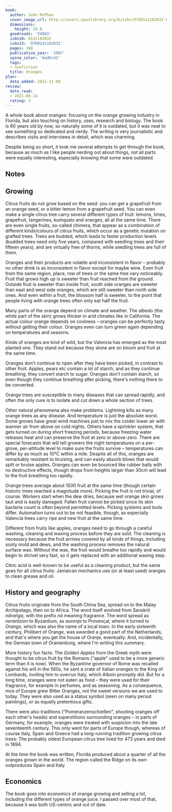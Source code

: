 ```yaml
---
book:
  author: John McPhee
  cover_image_url: http://covers.openlibrary.org/b/isbn/9780141182032-L.jpg
  dimensions:
    height: 20.0
  goodreads: '54983'
  isbn10: 0141182032
  isbn13: '9780141182032'
  pages: 160
  publication_year: '1967'
  spine_color: '#ad6c42'
  tags:
  - nonfiction
  title: Oranges
plan:
  date_added: 2021-11-08
review:
  date_read:
  - 2021-08-14
  rating: 3
---
```


A whole book about oranges: focusing on the orange growing industry in Florida, but also touching on history, uses,
research and biology. The book is 60 years old by now, so naturally some of it is outdated, but it was neat to see
something so dedicated and nerdy. The writing is very journalistic and describes visits and interviews in detail, which
was charming.

Despite being so short, it took me several attempts to get through the book, because as much as I like people nerding
out about things, not all parts were equally interesting, especially knowing that some were outdated.


## Notes

## Growing

Citrus fruits do not grow based on the seed: you can get a grapefruit from an orange seed, or a bitter lemon from a
grapefruit seed. You can even make a single citrus tree carry several different types of fruit: lemons, limes,
grapefruit, tangerines, kumquats and oranges, all at the same time. There are even single fruits, so-called chimera,
that appear as a combination of different kinds/colours of citrus fruits, which occur as a genetic mutation on grafted
trees. Trees are budded, which leads to faster production levels (budded trees need only five years, compared with
seedling trees and their fifteen years), and are virtually free of thorns, while seedling trees are full of them.

Oranges and their products are volatile and inconsistent in flavor – probably no other drink is as inconsistent in
flavor except for maybe wine. Even fruit from the same region, place, row of trees or the same tree vary noticeably.
Fruit that grows high up is sweeter than fruit reached from the ground. Outside fruit is sweeter than inside fruit,
south side oranges are sweeter than east and west side oranges, which are still sweeter than north side ones. And even
within a fruit, the blossom half is sweeter, to the point that people living with orange trees often only eat half the
fruit.

Many parts of the orange depend on climate and weather. The albedo (the white part of the skin) grows thicker in arid
climates like in California. The actual colour orange depends on coolness – oranges can be perfectly tasty without
getting their colour. Oranges even can turn green again depending on temperatures and seasons.

Kinds of oranges are kind of wild, but the Valencia has emerged as the most planted one. They stand out because they
alone are on bloom and fruit at the same time.

Oranges don't continue to ripen after they have been picked, in contrast to other fruit: Apples, pears etc contain a lot
of starch, and as they continue breathing, they convert starch to sugar. Oranges don't contain starch, so even though
they continue breathing after picking, there's nothing there to be converted.

Orange trees are susceptible to many diseases that can spread rapidly, and often the only cure is to isolate and cut
down a whole section of trees.

Other natural phenomena also make problems. Lightning kills as many orange trees as any disease. And temperature is just
the absolute worst. Some groves have great wind machines just to mix the colder lower air with warmer air from above on
cold nights. Others have a sprinkler system, that gets turned on during short freezing periods, because freezing water
releases heat and can preserve the fruit at zero or above-zero. There are special forecasts that will tell growers the
night temperatures on a per-grove, per-altitude level to make sure the fruits survive – temperatures can differ by as
much as 10°C within a mile. Despite all of this, oranges are remarkably resistant to bruising, and can easily absorb
blows that would split or bruise apples. Oranges can even be bounced like rubber balls with no destructive effects,
though drops from heights larger than 30cm will lead to the fruit breathing too rapidly.

Orange trees average about 1500 fruit at the same time (though certain historic trees reached a magnitude more). Picking
the fruit is not trivial, of course. Workers start when the dew dries, because wet orange skin grows taut and is easily
damaged. Fallen fruit cannot be picked since its skin bacteria count is often beyond permitted levels. Picking systems
and tools differ. Automation turns out to be not feasible, though, as especially Valencia trees carry ripe and new fruit
at the same time.

Different from fruits like apples, oranges need to go through a careful washing, cleaning and waxing process before they
are sold. The cleaning is necessary because the fruit arrives covered by all kinds of things, including sooty mold and
dews, and the washing process removes the natural surface wax. Without the wax, the fruit would breathe too rapidly and
would begin to shrivel very fast, so it gets replaced with an additional waxing step.

Citric acid is well-known to be useful as a cleaning product, but the same goes for all citrus fruits: Jamaican
mechanics use (or at least used) oranges to clean grease and oil.

## History and geography

Citrus fruits originate from the South China Sea, spread on to the Malay Archipelago, then on to Africa. The word itself
evolved from Sanskrit *nāraṅga*, with the prefix *nā* meaning fragrance. The word spread as *nerantzion* to Byzantium,
as *aurenja* to Provençal, where it turned to *Orange*, which was also the name of a local town. In the early sixteenth
century, Philibert of Orange, was awarded a good part of the Netherlands, and that's where you get the house of Oranje,
eventually. And, incidentally, the German town of Oranienburg, where I'm writing this summary.

More history fun facts: The *Golden Apples* from the Greek myth were thought to be citrus fruit by the Romans ("apple"
used to be a more generic term than it is now). When the Byzantine governor of Rome was recalled against his will in the
560s, he sent a crate of Italian oranges to the King of Lombards, inviting him to overrun Italy, which Alboin promptly
did. But for a long time, oranges were not eaten as food – they were used for their fragrance, for example in perfumes,
and as seasoning. As a consequence, mos of Europe grew Bitter Oranges, not the sweet versions we are used to today. They
were also used as a status symbol (seen on many period paintings), or as equally pretentious gifts.

There were also traditions ("Pomeranzenschießen", shooting oranges off each other's heads) and superstitions surrounding
oranges – in parts of Germany, for example, oranges were treated with suspicion into the late seventeenth century.  This
only went for parts of Europe though, whereas of course Italy, Spain and Greece had a long-running tradition growing
citrus trees: The probably oldest European citrus tree lived for 473 years and died in 1894.

At the time the book was written, Florida produced about a quarter of all the oranges grown in the world. The region
called the Ridge on its own outproduces Spain and Italy.

## Economics

The book goes into economics of orange growing and selling a lot, including the different types of orange juice. I
passed over most of that, because it was both US-centric and out of date.

